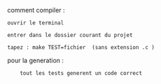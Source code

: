  comment compiler :

    ouvrir le terminal 
	
	entrer dans le dossier courant du projet
	
	tapez : make TEST=fichier  (sans extension .c )

pour la generation :
    
	    tout les tests generent un code correct